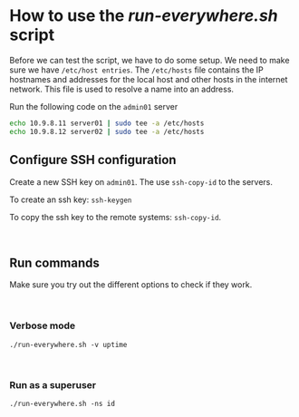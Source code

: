# How to use the *run-everywhere.sh* script

Before we can test the script, we have to do some setup. We need to make sure we have ```/etc/host entries```. The ```/etc/hosts``` file contains the IP hostnames and addresses for the local host and other hosts in the internet network. This file is used to resolve a name into an address.

Run the following code on the ```admin01``` server

```bash
echo 10.9.8.11 server01 | sudo tee -a /etc/hosts
echo 10.9.8.12 server02 | sudo tee -a /etc/hosts
``` 

## Configure SSH configuration

Create a new SSH key on ```admin01```. The use ```ssh-copy-id``` to the servers.

To create an ssh key: ```ssh-keygen```

To copy the ssh key to the remote systems: ```ssh-copy-id```.


<br/>

## Run commands
Make sure you try out the different options to check if they work.

<br/>

### Verbose mode

```./run-everywhere.sh -v uptime```

<br/>

### Run as a superuser

```./run-everywhere.sh -ns id```

